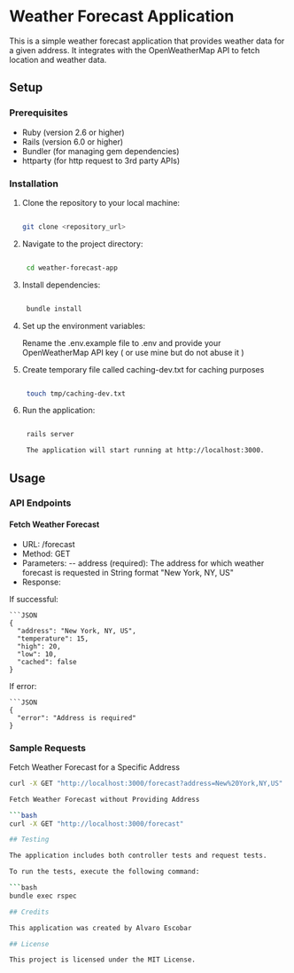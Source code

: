 # Weather Forecast Application

This is a simple weather forecast application that provides weather data for a given address. It integrates with the OpenWeatherMap API to fetch location and weather data.

## Setup

### Prerequisites

- Ruby (version 2.6 or higher)
- Rails (version 6.0 or higher)
- Bundler (for managing gem dependencies)
- httparty (for http request to 3rd party APIs)

### Installation

1. Clone the repository to your local machine:

   ```bash

   git clone <repository_url>

2. Navigate to the project directory:

   ```bash

	cd weather-forecast-app

3. Install dependencies:

   ```bash

	bundle install

4. Set up the environment variables:

	Rename the .env.example file to .env and provide your OpenWeatherMap API key ( or use mine but do not abuse it )

5. Create temporary file called caching-dev.txt for caching purposes

   ```bash

	touch tmp/caching-dev.txt

6. Run the application:

   ```bash

	rails server

	The application will start running at http://localhost:3000.

## Usage

### API Endpoints

#### Fetch Weather Forecast

- URL: /forecast
- Method: GET
- Parameters:
-- address (required): The address for which weather forecast is requested in String format "New York, NY, US"
- Response:

If successful:

	```JSON
	{
	  "address": "New York, NY, US",
	  "temperature": 15,
	  "high": 20,
	  "low": 10,
	  "cached": false
	}

If error:

	```JSON
	{
	  "error": "Address is required"
	}

### Sample Requests

Fetch Weather Forecast for a Specific Address

   ```bash
   curl -X GET "http://localhost:3000/forecast?address=New%20York,NY,US"

Fetch Weather Forecast without Providing Address

   ```bash
   curl -X GET "http://localhost:3000/forecast"

## Testing

The application includes both controller tests and request tests.

To run the tests, execute the following command:

   ```bash
   bundle exec rspec

## Credits

This application was created by Alvaro Escobar

## License

This project is licensed under the MIT License.

